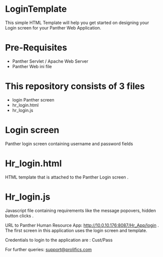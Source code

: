 # LoginTemplate
This simple HTML Template will help you get started on designing your Login screen for your Panther Web Application. 

# Pre-Requisites
  * Panther Servlet / Apache Web Server
  * Panther Web ini file
  
# This repository consists of 3 files
  * login  Panther screen
  * hr_login.html
  * hr_login.js
  
# Login screen
Panther  login  screen  containing username and password fields

# Hr_login.html
HTML template that is attached to the Panther Login screen .

# Hr_login.js
Javascript file containing requirements like the message popovers, hidden button clicks .

URL to Panther Human Resource App: http://10.0.10.176:8087/Hr_App/login . The first screen in this application uses the login screen and template.

Credentials to login to the application are : Cust/Pass

For further queries: support@prolifics.com

